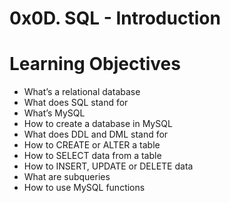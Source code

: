 # 0x0D. SQL - Introduction

# Learning Objectives

 +   What’s a relational database
 +   What does SQL stand for
 +   What’s MySQL
 +   How to create a database in MySQL
 +   What does DDL and DML stand for
 +   How to CREATE or ALTER a table
 +   How to SELECT data from a table
 +   How to INSERT, UPDATE or DELETE data
 +   What are subqueries
 +  How to use MySQL functions

 